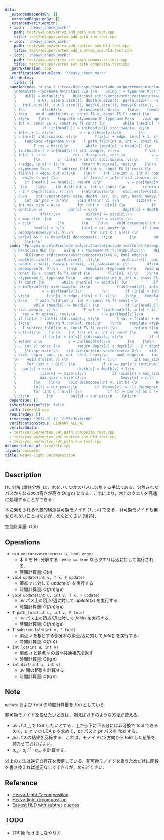 ```yaml
---
data:
  _extendedDependsOn: []
  _extendedRequiredBy: []
  _extendedVerifiedWith:
  - icon: ':heavy_check_mark:'
    path: test/yosupo/vertex_add_path_sum.test.cpp
    title: test/yosupo/vertex_add_path_sum.test.cpp
  - icon: ':heavy_check_mark:'
    path: test/yosupo/vertex_add_subtree_sum.hld.test.cpp
    title: test/yosupo/vertex_add_subtree_sum.hld.test.cpp
  - icon: ':heavy_check_mark:'
    path: test/yosupo/vertex_set_path_composite.test.cpp
    title: test/yosupo/vertex_set_path_composite.test.cpp
  _pathExtension: cpp
  _verificationStatusIcon: ':heavy_check_mark:'
  attributes:
    links: []
  bundledCode: "#line 2 \"tree/hld.cpp\"\n#include <algorithm>\n#include <vector>\n\
    \ntemplate <typename M>\nclass HLD {\n    using T = typename M::T;\n\npublic:\n\
    \    HLD() = default;\n    HLD(const std::vector<std::vector<int>>& G, bool edge)\n\
    \        : G(G), size(G.size()), depth(G.size()), par(G.size(), -1),\n       \
    \   in(G.size()), out(G.size()), head(G.size()), heavy(G.size(), -1), edge(edge)\
    \ {\n        dfs(0);\n        decompose(0, 0);\n    }\n\n    template <typename\
    \ F>\n    void update(int v, const T& x, const F& f) const {\n        f(in[v],\
    \ x);\n    }\n\n    template <typename E, typename F>\n    void update(int u,\
    \ int v, const E& x, const F& f) const {\n        while (head[u] != head[v]) {\n\
    \            if (in[head[u]] > in[head[v]]) std::swap(u, v);\n            f(in[head[v]],\
    \ in[v] + 1, x);\n            v = par[head[v]];\n        }\n        if (in[u]\
    \ > in[v]) std::swap(u, v);\n        f(in[u] + edge, in[v] + 1, x);\n    }\n\n\
    \    template <typename F>\n    T path_fold(int u, int v, const F& f) const {\n\
    \        T res = M::id;\n        while (head[u] != head[v]) {\n            if\
    \ (in[head[u]] > in[head[v]]) std::swap(u, v);\n            T val = f(in[head[v]],\
    \ in[v] + 1);\n            res = M::op(val, res);\n            v = par[head[v]];\n\
    \        }\n        if (in[u] > in[v]) std::swap(u, v);\n        T val = f(in[u]\
    \ + edge, in[v] + 1);\n        return M::op(val, res);\n    }\n\n    template\
    \ <typename F>\n    T subtree_fold(int v, const F& f) const {\n        return\
    \ f(in[v] + edge, out[v]);\n    }\n\n    int lca(int u, int v) const {\n     \
    \   while (true) {\n            if (in[u] > in[v]) std::swap(u, v);\n        \
    \    if (head[u] == head[v]) return u;\n            v = par[head[v]];\n      \
    \  }\n    }\n\n    int dist(int u, int v) const {\n        return depth[u] + depth[v]\
    \ - 2 * depth[lca(u, v)];\n    }\n\nprivate:\n    std::vector<std::vector<int>>\
    \ G;\n    std::vector<int> size, depth, par, in, out, head, heavy;\n    bool edge;\n\
    \    int cur_pos = 0;\n\n    void dfs(int v) {\n        size[v] = 1;\n       \
    \ int max_size = 0;\n        for (int c : G[v]) {\n            if (c == par[v])\
    \ continue;\n            par[c] = v;\n            depth[c] = depth[v] + 1;\n \
    \           dfs(c);\n            size[v] += size[c];\n            if (size[c]\
    \ > max_size) {\n                max_size = size[c];\n                heavy[v]\
    \ = c;\n            }\n        }\n    }\n\n    void decompose(int v, int h) {\n\
    \        head[v] = h;\n        in[v] = cur_pos++;\n        if (heavy[v] != -1)\
    \ decompose(heavy[v], h);\n        for (int c : G[v]) {\n            if (c !=\
    \ par[v] && c != heavy[v]) decompose(c, c);\n        }\n        out[v] = cur_pos;\n\
    \    }\n};\n"
  code: "#pragma once\n#include <algorithm>\n#include <vector>\n\ntemplate <typename\
    \ M>\nclass HLD {\n    using T = typename M::T;\n\npublic:\n    HLD() = default;\n\
    \    HLD(const std::vector<std::vector<int>>& G, bool edge)\n        : G(G), size(G.size()),\
    \ depth(G.size()), par(G.size(), -1),\n          in(G.size()), out(G.size()),\
    \ head(G.size()), heavy(G.size(), -1), edge(edge) {\n        dfs(0);\n       \
    \ decompose(0, 0);\n    }\n\n    template <typename F>\n    void update(int v,\
    \ const T& x, const F& f) const {\n        f(in[v], x);\n    }\n\n    template\
    \ <typename E, typename F>\n    void update(int u, int v, const E& x, const F&\
    \ f) const {\n        while (head[u] != head[v]) {\n            if (in[head[u]]\
    \ > in[head[v]]) std::swap(u, v);\n            f(in[head[v]], in[v] + 1, x);\n\
    \            v = par[head[v]];\n        }\n        if (in[u] > in[v]) std::swap(u,\
    \ v);\n        f(in[u] + edge, in[v] + 1, x);\n    }\n\n    template <typename\
    \ F>\n    T path_fold(int u, int v, const F& f) const {\n        T res = M::id;\n\
    \        while (head[u] != head[v]) {\n            if (in[head[u]] > in[head[v]])\
    \ std::swap(u, v);\n            T val = f(in[head[v]], in[v] + 1);\n         \
    \   res = M::op(val, res);\n            v = par[head[v]];\n        }\n       \
    \ if (in[u] > in[v]) std::swap(u, v);\n        T val = f(in[u] + edge, in[v] +\
    \ 1);\n        return M::op(val, res);\n    }\n\n    template <typename F>\n \
    \   T subtree_fold(int v, const F& f) const {\n        return f(in[v] + edge,\
    \ out[v]);\n    }\n\n    int lca(int u, int v) const {\n        while (true) {\n\
    \            if (in[u] > in[v]) std::swap(u, v);\n            if (head[u] == head[v])\
    \ return u;\n            v = par[head[v]];\n        }\n    }\n\n    int dist(int\
    \ u, int v) const {\n        return depth[u] + depth[v] - 2 * depth[lca(u, v)];\n\
    \    }\n\nprivate:\n    std::vector<std::vector<int>> G;\n    std::vector<int>\
    \ size, depth, par, in, out, head, heavy;\n    bool edge;\n    int cur_pos = 0;\n\
    \n    void dfs(int v) {\n        size[v] = 1;\n        int max_size = 0;\n   \
    \     for (int c : G[v]) {\n            if (c == par[v]) continue;\n         \
    \   par[c] = v;\n            depth[c] = depth[v] + 1;\n            dfs(c);\n \
    \           size[v] += size[c];\n            if (size[c] > max_size) {\n     \
    \           max_size = size[c];\n                heavy[v] = c;\n            }\n\
    \        }\n    }\n\n    void decompose(int v, int h) {\n        head[v] = h;\n\
    \        in[v] = cur_pos++;\n        if (heavy[v] != -1) decompose(heavy[v], h);\n\
    \        for (int c : G[v]) {\n            if (c != par[v] && c != heavy[v]) decompose(c,\
    \ c);\n        }\n        out[v] = cur_pos;\n    }\n};\n"
  dependsOn: []
  isVerificationFile: false
  path: tree/hld.cpp
  requiredBy: []
  timestamp: '2021-01-17 17:56:39+09:00'
  verificationStatus: LIBRARY_ALL_AC
  verifiedWith:
  - test/yosupo/vertex_set_path_composite.test.cpp
  - test/yosupo/vertex_add_subtree_sum.hld.test.cpp
  - test/yosupo/vertex_add_path_sum.test.cpp
documentation_of: tree/hld.cpp
layout: document
title: Heavy-Light Decomposition
---
```


## Description

HL 分解 (重軽分解) は，木をいくつかのパスに分解する手法である．分解されたパスからなる木は高さが高々 $O(\lg n)$ になる．これにより，木上のクエリを高速に処理することができる．

木に乗せられる代数的構造は可換モノイド $(T, \cdot, e)$ である．非可換モノイドも乗せられないことはないが，めんどくさい (後述)．

空間計算量: $O(n)$

## Operations

- `HLD(vector<vector<int>> G, bool edge)`
    - 木 `G` を HL 分解する．`edge == true` ならクエリは辺に対して実行される．
    - 時間計算量: $O(n)$
- `void update(int v, T x, F update)`
    - 頂点 $v$ に対して $update(x)$ を実行する
    - 時間計算量: $O(f(n) \lg n)$
- `void update(int u, int v, T x, F update)`
    - $uv$ パス上の頂点/辺に対して $update(x)$ を実行する．
    - 時間計算量: $O(f(n) \lg n)$
- `T path_fold(int u, int v, F fold)`
    - $uv$ パス上の頂点/辺に対して $fold()$ を実行する．
    - 時間計算量: $O(f(n) \lg n)$
- `T subtree_fold(int v, F fold)`
    - 頂点 $v$ を根とする部分木の頂点/辺に対して $fold()$ を実行する．
    - 時間計算量: $O(f(n))$
- `int lca(int u, int v)`
    - 頂点 $u$ と頂点 $v$ の最小共通祖先を返す
    - 時間計算量: $O(\lg n)$
- `int dist(int u, int v)`
    - $uv$ 間の距離を計算する
    - 時間計算量: $O(\lg n)$

## Note

`update` および `fold` の時間計算量を $f(n)$ としている．

非可換モノイドを載せたいときは，例えば以下のような方法が使える．
- $uv$ パス上で fold したいとする．上から下に下る分には非可換で fold できるので，$u$ と $v$ の LCA $p$ を求めて，$pu$ パスと $pv$ パスを fold する．
- $pu$ パスの結果を反転する．これは，モノイドに2方向から fold した結果を持たせておけばよい．
- $a_{up} \cdot a_p^{-1} \cdot a_{pv}$ を計算する．

以上の方法は逆元の存在を仮定している．非可換モノイドを扱うためだけに関数を書き換えれば逆元なしでできるが，めんどくさい．

## Reference

- [Heavy-Light Decomposition](https://math314.hateblo.jp/entry/2014/06/24/220107)
- [Heavy-light decomposition](https://cp-algorithms.com/graph/hld.html)
- [Easiest HLD with subtree queries](https://codeforces.com/blog/entry/53170)

## TODO

- 非可換 fold ましなやり方
